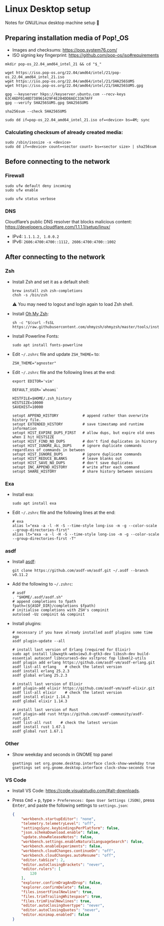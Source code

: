 # Linux Desktop setup

Notes for GNU/Linux desktop machine setup :penguin:

## Preparing installation media of Pop!_OS

* Images and checksums: https://pop.system76.com/
* ISO signing key fingerprint: https://github.com/pop-os/iso#requirements

```shell
mkdir pop-os_22.04_amd64_intel_21 && cd "$_"

wget https://iso.pop-os.org/22.04/amd64/intel/21/pop-os_22.04_amd64_intel_21.iso
wget https://iso.pop-os.org/22.04/amd64/intel/21/SHA256SUMS
wget https://iso.pop-os.org/22.04/amd64/intel/21/SHA256SUMS.gpg

gpg --keyserver hkps://keyserver.ubuntu.com --recv-keys 63C46DF0140D738961429F4E204DD8AEC33A7AFF
gpg --verify SHA256SUMS.gpg SHA256SUMS

sha256sum --check SHA256SUMS

sudo dd if=pop-os_22.04_amd64_intel_21.iso of=<device> bs=4M; sync
```

### Calculating checksum of already created media:

```shell
sudo /sbin/isosize -x <device>
sudo dd if=<device> count=<sector count> bs=<sector size> | sha256sum
```

## Before connecting to the network

### Firewall

```shell
sudo ufw default deny incoming
sudo ufw enable

sudo ufw status verbose
```

### DNS

Cloudflare’s public DNS resolver that blocks malicious content: https://developers.cloudflare.com/1.1.1.1/setup/linux/

* IPv4: `1.1.1.2, 1.0.0.2`
* IPv6: `2606:4700:4700::1112, 2606:4700:4700::1002`

## After connecting to the network

### Zsh

* Install Zsh and set it as a default shell:

    ```shell
    brew install zsh zsh-completions
    chsh -s /bin/zsh
    ```

    :warning: You may need to logout and login again to load Zsh shell.

* Install [Oh My Zsh](https://ohmyz.sh/):

    ```shell
    sh -c "$(curl -fsSL https://raw.githubusercontent.com/ohmyzsh/ohmyzsh/master/tools/install.sh)"
    ```

* Install Powerline Fonts:

    ```shell
    sudo apt install fonts-powerline
    ```

* Edit `~/.zshrc` file and update `ZSH_THEME=` to:

    ```shell
    ZSH_THEME="agnoster"
    ```

* Edit `~/.zshrc` file and the following lines at the end:

    ```shell
    export EDITOR='vim'

    DEFAULT_USER=`whoami`

    HISTFILE=$HOME/.zsh_history
    HISTSIZE=10000
    SAVEHIST=10000

    setopt APPEND_HISTORY           # append rather than overwrite history file.
    setopt EXTENDED_HISTORY         # save timestamp and runtime information
    setopt HIST_EXPIRE_DUPS_FIRST   # allow dups, but expire old ones when I hit HISTSIZE
    setopt HIST_FIND_NO_DUPS        # don't find duplicates in history
    setopt HIST_IGNORE_ALL_DUPS     # ignore duplicate commands regardless of commands in between
    setopt HIST_IGNORE_DUPS         # ignore duplicate commands
    setopt HIST_REDUCE_BLANKS       # leave blanks out
    setopt HIST_SAVE_NO_DUPS        # don't save duplicates
    setopt INC_APPEND_HISTORY       # write after each command
    setopt SHARE_HISTORY            # share history between sessions
    ```

### Exa

* Install exa:

    ```shell
    sudo apt install exa
    ```

* Edit `~/.zshrc` file and the following lines at the end:

    ```shell
    # exa
    alias l="exa -a -l -H -S --time-style long-iso -m -g --color-scale --group-directories-first"
    alias lt="exa -a -l -H -S --time-style long-iso -m -g --color-scale --group-directories-first -T"
    ```

### asdf

* Install [asdf](https://asdf-vm.com/guide/getting-started.html):

    ```shell
    git clone https://github.com/asdf-vm/asdf.git ~/.asdf --branch v0.11.2
    ```

* Add the following to `~/.zshrc`:

    ```shell
    # asdf
    . "$HOME/.asdf/asdf.sh"
    # append completions to fpath
    fpath=(${ASDF_DIR}/completions $fpath)
    # initialise completions with ZSH's compinit
    autoload -Uz compinit && compinit
    ```

* Install plugins:

    ```shell
    # necessary if you have already installed asdf plugins some time ago
    asdf plugin-update --all

    # install last version of Erlang (required for Elixir)
    sudo apt install libwxgtk-webview3.0-gtk3-dev libssh-dev build-essential autoconf libncurses5-dev xsltproc fop libxml2-utils
    asdf plugin add erlang https://github.com/asdf-vm/asdf-erlang.git
    asdf list-all erlang    # check the latest version
    asdf install erlang 25.2.3
    asdf global erlang 25.2.3

    # install last version of Elixir
    asdf plugin-add elixir https://github.com/asdf-vm/asdf-elixir.git
    asdf list-all elixir    # check the latest version
    asdf install elixir 1.14.3
    asdf global elixir 1.14.3

    # install last version of Rust
    asdf plugin-add rust https://github.com/asdf-community/asdf-rust.git
    asdf list-all rust    # check the latest version
    asdf install rust 1.67.1
    asdf global rust 1.67.1
    ```

### Other

* Show weekday and seconds in GNOME top panel

    ```shell
    gsettings set org.gnome.desktop.interface clock-show-weekday true
    gsettings set org.gnome.desktop.interface clock-show-seconds true
    ```

### VS Code

* Install VS Code: https://code.visualstudio.com/#alt-downloads.

* Press <kbd>Cmd</kbd> + <kbd>p</kbd>, type `> Preferences: Open User Settings (JSON)`, press <kbd>Enter</kbd>, and paste the following settings to `settings.json`:

    ```json
    {
        "workbench.startupEditor": "none",
        "telemetry.telemetryLevel": "off",
        "settingsSync.keybindingsPerPlatform": false,
        "json.schemaDownload.enable": false,
        "update.showReleaseNotes": false,
        "workbench.settings.enableNaturalLanguageSearch": false,
        "workbench.enableExperiments": false,
        "workbench.cloudChanges.continueOn": "off",
        "workbench.cloudChanges.autoResume": "off",
        "editor.tabSize": 2,
        "editor.autoClosingBrackets": "never",
        "editor.rulers": [
            120
        ],
        "explorer.confirmDragAndDrop": false,
        "explorer.confirmDelete": false,
        "files.insertFinalNewline": true,
        "files.trimTrailingWhitespace": true,
        "files.trimFinalNewlines": true,
        "editor.autoClosingOvertype": "never",
        "editor.autoClosingQuotes": "never",
        "editor.minimap.enabled": false
    }
    ```
